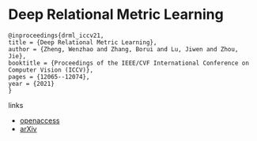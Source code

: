 # Deep Relational Metric Learning

```
@inproceedings{drml_iccv21,
title = {Deep Relational Metric Learning},
author = {Zheng, Wenzhao and Zhang, Borui and Lu, Jiwen and Zhou, Jie},
booktitle = {Proceedings of the IEEE/CVF International Conference on Computer Vision (ICCV)},
pages = {12065--12074},
year = {2021}
}
```

links
- [openaccess](http://openaccess.thecvf.com//content/ICCV2021/html/Zheng_Deep_Relational_Metric_Learning_ICCV_2021_paper.html)
- [arXiv](https://arxiv.org/abs/2108.10026)

